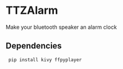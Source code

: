 # TTZAlarm
Make your bluetooth speaker an alarm clock

## Dependencies
``` pip install kivy ffpyplayer```